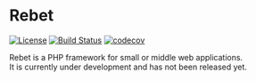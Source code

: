 # Rebet

 [![License](https://img.shields.io/badge/license-MIT-blue.svg)](LICENSE)
 [![Build Status](https://api.travis-ci.com/rebet/rebet.svg?branch=master)](https://travis-ci.com/rebet/rebet)
 [![codecov](https://codecov.io/gh/rebet/rebet/branch/master/graph/badge.svg)](https://codecov.io/gh/rebet/rebet)

Rebet is a PHP framework for small or middle web applications.  
It is currently under development and has not been released yet.

